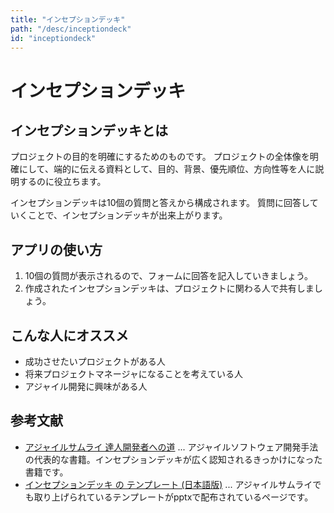 ```yaml
---
title: "インセプションデッキ"
path: "/desc/inceptiondeck"
id: "inceptiondeck"
---
```


# インセプションデッキ

## インセプションデッキとは

プロジェクトの目的を明確にするためのものです。
プロジェクトの全体像を明確にして、端的に伝える資料として、目的、背景、優先順位、方向性等を人に説明するのに役立ちます。

インセプションデッキは10個の質問と答えから構成されます。
質問に回答していくことで、インセプションデッキが出来上がります。

## アプリの使い方

1. 10個の質問が表示されるので、フォームに回答を記入していきましょう。
2. 作成されたインセプションデッキは、プロジェクトに関わる人で共有しましょう。

## こんな人にオススメ

 - 成功させたいプロジェクトがある人
 - 将来プロジェクトマネージャになることを考えている人
 - アジャイル開発に興味がある人

## 参考文献

 - [アジャイルサムライ 達人開発者への道](https://amzn.to/2zymTWW)  ... アジャイルソフトウェア開発手法の代表的な書籍。インセプションデッキが広く認知されるきっかけになった書籍です。
 - [インセプションデッキ の テンプレート (日本語版)](https://github.com/agile-samurai-ja/support/tree/master/blank-inception-deck) ... アジャイルサムライでも取り上げられているテンプレートがpptxで配布されているページです。
